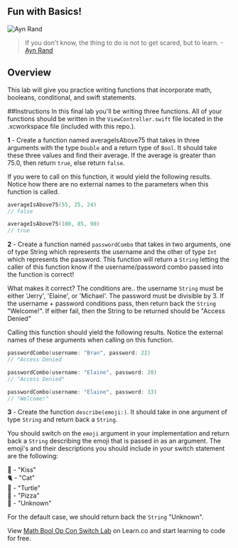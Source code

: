 ## Fun with Basics!

![Ayn Rand](http://i.imgur.com/PSrvvAf.jpg?1)
> If you don't know, the thing to do is not to get scared, but to learn. -[Ayn Rand](https://en.wikipedia.org/wiki/Ayn_Rand)

## Overview

This lab will give you practice writing functions that incorporate math, booleans, conditional, and swift statements. 

##Instructions
In this final lab you'll be writing three functions. All of your functions should be written in the `ViewController.swift` file located in the .xcworkspace file (included with this repo.).

**1** - Create a function named averageIsAbove75 that takes in three arguments with the type `Double` and a return type of `Bool`. It should take these three values and find their average. If the average is greater than 75.0, then return `true`, else return `false`.

If you were to call on this function, it would yield the following results. Notice how there are no external names to the parameters when this function is called.

````Swift
averageIsAbove75(55, 25, 24)
// false

averageIsAbove75(100, 85, 90)
// true
````



**2** - Create a function named ````passwordCombo```` that takes in two arguments, one of type String which represents the username and the other of type ````Int```` which represents the password. This function will return a ````String```` letting the caller of this function know if the username/password combo passed into the function is correct!

What makes it correct? The conditions are.. the username ````String```` must be either 'Jerry', 'Elaine', or 'Michael'. The password must be divisible by 3. If the username + password conditions pass, then return back the ````String```` "Welcome!". If either fail, then the String to be returned should be "Access Denied"

Calling this function should yield the following results. Notice the external names of these arguments when calling on this function.

````Swift
passwordCombo(username: "Bran", password: 22)
// "Access Denied

passwordCombo(username: "Elaine", password: 20)
// "Access Denied"

passwordCombo(username: "Elaine", password: 33)
// "Welcome!"
````






**3** - Create the function `describe(emoji:)`. It should take in one argument of type `String` and return back a `String`.

You should switch on the `emoji` argument in your implementation and return back a `String` describing the emoji that is passed in as an argument. The emoji's and their descriptions you should include in your switch statement are the following:

💋 - "Kiss"  
🐈 - "Cat"  
🐢 - "Turtle"  
🍕 - "Pizza"  
👻 - "Unknown"  

For the default case, we should return back the `String` "Unknown".

<p class='util--hide'>View <a href='https://learn.co/lessons/swift-mathBoolOpConSwitch-lab'>Math Bool Op Con Switch Lab</a> on Learn.co and start learning to code for free.</p>
